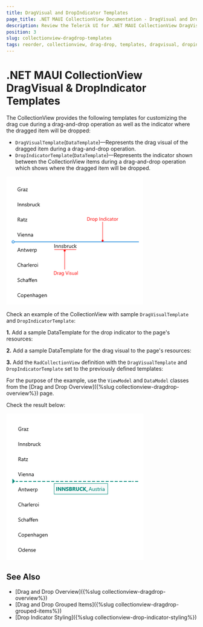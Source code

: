 ```yaml
---
title: DragVisual and DropIndicator Templates
page_title: .NET MAUI CollectionView Documentation - DragVisual and DropIndicator Templates
description: Review the Telerik UI for .NET MAUI CollectionView DragVisual and DropIndicator Templates.
position: 3
slug: collectionview-dragdrop-templates
tags: reorder, collectionview, drag-drop, templates, dragvisual, dropindicator
---
```


# .NET MAUI CollectionView DragVisual &amp; DropIndicator Templates

The CollectionView provides the following templates for customizing the drag cue during a drag-and-drop operation as well as the indicator where the dragged item will be dropped:

* `DragVisualTemplate`(`DataTemplate`)&mdash;Represents the drag visual of the dragged item during a drag-and-drop operation.
* `DropIndicatorTemplate`(`DataTemplate`)&mdash;Represents the indicator shown between the CollectionView items during a drag-and-drop operation which shows where the dragged item will be dropped.

![Telerik .NET MAUI CollectionView DragVisual and DropIndicator Visual Structure](../images/collectionview-dragdrop-visualstructure.png)

Check an example of the CollectionView with sample `DragVisualTemplate` and `DropIndicatorTemplate`:

**1.** Add a sample DataTemplate for the drop indicator to the page's resources:

<snippet id='collectionview-dragdrop-templates-indicatortemplate' />

**2.** Add a sample DataTemplate for the drag visual to the page's resources:

<snippet id='collectionview-dragdrop-templates-dragvisual' />

**3.** Add the `RadCollectionView` definition with the `DragVisualTemplate` and `DropIndicatorTemplate` set to the previously defined templates:

<snippet id='collectionview-dragdrop-templates' />

For the purpose of the example, use the `ViewModel` and `DataModel` classes from the [Drag and Drop Overview]({%slug collectionview-dragdrop-overview%}) page.

Check the result below:

![.NET MAUI CollectionView DragVisual and DropIndicator Templates](../images/collectionview-dragdrop-templates.png)

## See Also

- [Drag and Drop Overview]({%slug collectionview-dragdrop-overview%})
- [Drag and Drop Grouped Items]({%slug collectionview-dragdrop-grouped-items%})
- [Drop Indicator Styling]({%slug collectionview-drop-indicator-styling%})
